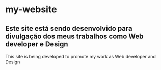 # my-website
Este site está sendo desenvolvido para divulgação dos meus trabalhos como Web developer e Design
-
This site is being developed to promote my work as Web developer and Design
